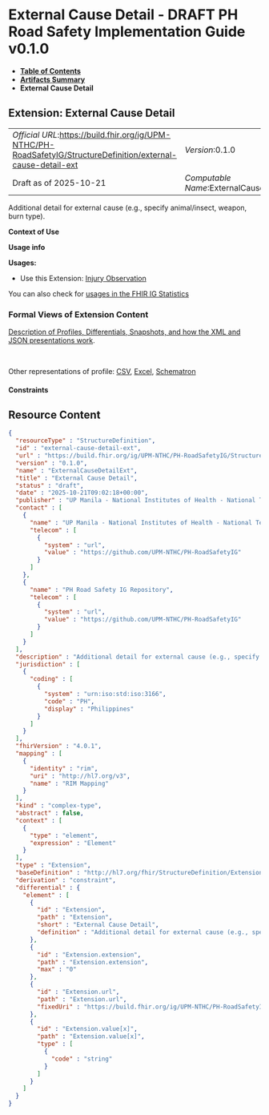 # External Cause Detail - DRAFT PH Road Safety Implementation Guide v0.1.0

* [**Table of Contents**](toc.md)
* [**Artifacts Summary**](artifacts.md)
* **External Cause Detail**

## Extension: External Cause Detail 

| | |
| :--- | :--- |
| *Official URL*:https://build.fhir.org/ig/UPM-NTHC/PH-RoadSafetyIG/StructureDefinition/external-cause-detail-ext | *Version*:0.1.0 |
| Draft as of 2025-10-21 | *Computable Name*:ExternalCauseDetailExt |

Additional detail for external cause (e.g., specify animal/insect, weapon, burn type).

**Context of Use**

**Usage info**

**Usages:**

* Use this Extension: [Injury Observation](StructureDefinition-RS-Observation.md)

You can also check for [usages in the FHIR IG Statistics](https://packages2.fhir.org/xig/example.fhir.ph.roadsafety|current/StructureDefinition/external-cause-detail-ext)

### Formal Views of Extension Content

 [Description of Profiles, Differentials, Snapshots, and how the XML and JSON presentations work](http://build.fhir.org/ig/FHIR/ig-guidance/readingIgs.html#structure-definitions). 

 

Other representations of profile: [CSV](StructureDefinition-external-cause-detail-ext.csv), [Excel](StructureDefinition-external-cause-detail-ext.xlsx), [Schematron](StructureDefinition-external-cause-detail-ext.sch) 

#### Constraints



## Resource Content

```json
{
  "resourceType" : "StructureDefinition",
  "id" : "external-cause-detail-ext",
  "url" : "https://build.fhir.org/ig/UPM-NTHC/PH-RoadSafetyIG/StructureDefinition/external-cause-detail-ext",
  "version" : "0.1.0",
  "name" : "ExternalCauseDetailExt",
  "title" : "External Cause Detail",
  "status" : "draft",
  "date" : "2025-10-21T09:02:18+00:00",
  "publisher" : "UP Manila - National Institutes of Health - National Telehealth Center",
  "contact" : [
    {
      "name" : "UP Manila - National Institutes of Health - National Telehealth Center",
      "telecom" : [
        {
          "system" : "url",
          "value" : "https://github.com/UPM-NTHC/PH-RoadSafetyIG"
        }
      ]
    },
    {
      "name" : "PH Road Safety IG Repository",
      "telecom" : [
        {
          "system" : "url",
          "value" : "https://github.com/UPM-NTHC/PH-RoadSafetyIG"
        }
      ]
    }
  ],
  "description" : "Additional detail for external cause (e.g., specify animal/insect, weapon, burn type).",
  "jurisdiction" : [
    {
      "coding" : [
        {
          "system" : "urn:iso:std:iso:3166",
          "code" : "PH",
          "display" : "Philippines"
        }
      ]
    }
  ],
  "fhirVersion" : "4.0.1",
  "mapping" : [
    {
      "identity" : "rim",
      "uri" : "http://hl7.org/v3",
      "name" : "RIM Mapping"
    }
  ],
  "kind" : "complex-type",
  "abstract" : false,
  "context" : [
    {
      "type" : "element",
      "expression" : "Element"
    }
  ],
  "type" : "Extension",
  "baseDefinition" : "http://hl7.org/fhir/StructureDefinition/Extension",
  "derivation" : "constraint",
  "differential" : {
    "element" : [
      {
        "id" : "Extension",
        "path" : "Extension",
        "short" : "External Cause Detail",
        "definition" : "Additional detail for external cause (e.g., specify animal/insect, weapon, burn type)."
      },
      {
        "id" : "Extension.extension",
        "path" : "Extension.extension",
        "max" : "0"
      },
      {
        "id" : "Extension.url",
        "path" : "Extension.url",
        "fixedUri" : "https://build.fhir.org/ig/UPM-NTHC/PH-RoadSafetyIG/StructureDefinition/external-cause-detail-ext"
      },
      {
        "id" : "Extension.value[x]",
        "path" : "Extension.value[x]",
        "type" : [
          {
            "code" : "string"
          }
        ]
      }
    ]
  }
}

```
